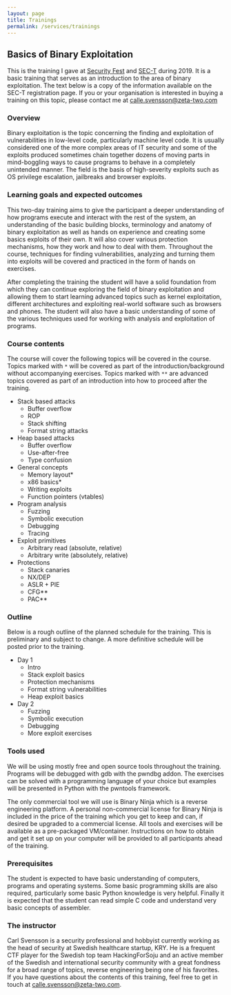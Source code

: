 ```yaml
---
layout: page
title: Trainings
permalink: /services/trainings
---
```


## Basics of Binary Exploitation

This is the training I gave at [Security Fest](https://securityfest.com/speakers/2019/training-basics-of-binary-exploitation/) and [SEC-T](https://www.sec-t.org/archive/2019_events/trainings/basics-of-binary-exploitation-training/) during 2019.
It is a basic training that serves as an introduction to the area of binary exploitation.
The text below is a copy of the information available on the SEC-T registration page.
If you or your organisation is interested in buying a training on this topic, please contact me at calle.svensson@zeta-two.com

### Overview

Binary exploitation is the topic concerning the finding and exploitation of vulnerabilities in low-level code, particularly machine level code. It is usually considered one of the more complex areas of IT security and some of the exploits produced sometimes chain together dozens of moving parts in mind-boggling ways to cause programs to behave in a completely unintended manner. The field is the basis of high-severity exploits such as OS privilege escalation, jailbreaks and browser exploits.

### Learning goals and expected outcomes

This two-day training aims to give the participant a deeper understanding of how programs execute and interact with the rest of the system, an understanding of the basic building blocks, terminology and anatomy of binary exploitation as well as hands on experience and creating some basics exploits of their own. It will also cover various protection mechanisms, how they work and how to deal with them. Throughout the course, techniques for finding vulnerabilities, analyzing and turning them into exploits will be covered and practiced in the form of hands on exercises.

After completing the training the student will have a solid foundation from which they can continue exploring the field of binary exploitation and allowing them to start learning advanced topics such as kernel exploitation, different architectures and exploiting real-world software such as browsers and phones. The student will also have a basic understanding of some of the various techniques used for working with analysis and exploitation of programs.

### Course contents

The course will cover the following topics will be covered in the course. Topics marked with `*` will be covered as part of the introduction/background without accompanying exercises. Topics marked with `**` are advanced topics covered as part of an introduction into how to proceed after the training.

* Stack based attacks
   - Buffer overflow
   - ROP
   - Stack shifting
   - Format string attacks
* Heap based attacks
   - Buffer overflow
   - Use-after-free
   - Type confusion
* General concepts
   - Memory layout*
   - x86 basics*
   - Writing exploits
   - Function pointers (vtables)
* Program analysis
   - Fuzzing
   - Symbolic execution
   - Debugging
   - Tracing
* Exploit primitives
   - Arbitrary read (absolute, relative)
   - Arbitrary write (absolutely, relative)
* Protections
   - Stack canaries
   - NX/DEP
   - ASLR + PIE
   - CFG**
   - PAC**

### Outline

Below is a rough outline of the planned schedule for the training. This is preliminary and subject to change. A more definitive schedule will be posted prior to the training.

* Day 1
  - Intro
  - Stack exploit basics
  - Protection mechanisms
  - Format string vulnerabilities
  - Heap exploit basics
* Day 2
  - Fuzzing
  - Symbolic execution
  - Debugging
  - More exploit exercises

### Tools used

We will be using mostly free and open source tools throughout the training. Programs will be debugged with gdb with the pwndbg addon. The exercises can be solved with a programming language of your choice but examples will be presented in Python with the pwntools framework.

The only commercial tool we will use is Binary Ninja which is a reverse engineering platform. A personal non-commercial license for Binary Ninja is included in the price of the training which you get to keep and can, if desired be upgraded to a commercial license. All tools and exercises will be available as a pre-packaged VM/container. Instructions on how to obtain and get it set up on your computer will be provided to all participants ahead of the training.

### Prerequisites

The student is expected to have basic understanding of computers, programs and operating systems. Some basic programming skills are also required, particularly some basic Python knowledge is very helpful. Finally it is expected that the student can read simple C code and understand very basic concepts of assembler.

### The instructor

Carl Svensson is a security professional and hobbyist currently working as the head of security at Swedish healthcare startup, KRY. He is a frequent CTF player for the Swedish top team HackingForSoju and an active member of the Swedish and international security community with a great fondness for a broad range of topics, reverse engineering being one of his favorites. If you have questions about the contents of this training, feel free to get in touch at calle.svensson@zeta-two.com.
